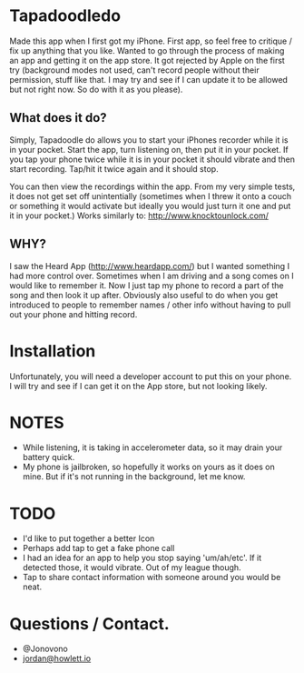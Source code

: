 # Tapadoodledo

Made this app when I first got my iPhone. First app, so feel free to critique / fix up anything that you like. Wanted to go through the process of making an app and getting it on the app store. It got rejected by Apple on the first try (background modes not used, can't record people without their permission, stuff like that. I may try and see if I can update it to be allowed but not right now. So do with it as you please).

## What does it do?

Simply, Tapadoodle do allows you to start your iPhones recorder while it is in your pocket. Start the app, turn listening on, then put it in your pocket. If you tap your phone twice while it is in your pocket it should vibrate and then start recording. Tap/hit it twice again and it should stop.

You can then view the recordings within the app. From my very simple tests, it does not get set off unintentially (sometimes when I threw it onto a couch or something it would activate but ideally you would just turn it one and put it in your pocket.) Works similarly to: http://www.knocktounlock.com/

## WHY?

I saw the Heard App (http://www.heardapp.com/) but I wanted something I had more control over. Sometimes when I am driving and a song comes on I would like to remember it. Now I just tap my phone to record a part of the song and then look it up after. Obviously also useful to do when you get introduced to people to remember names / other info without having to pull out your phone and hitting record.


# Installation

Unfortunately, you will need a developer account to put this on your phone. I will try and see if I can get it on the App store, but not looking likely.

# NOTES

* While listening, it is taking in accelerometer data, so it may drain your battery quick.
* My phone is jailbroken, so hopefully it works on yours  as it does on mine. But if it's not running in the background, let me know.


# TODO

* I'd like to put together a better Icon
* Perhaps add tap to get a fake phone call
* I had an idea for an app to help you stop saying 'um/ah/etc'. If it detected those, it would vibrate. Out of my league though. 
* Tap to share contact information with someone around you would be neat.

# Questions / Contact.

* @Jonovono
* jordan@howlett.io